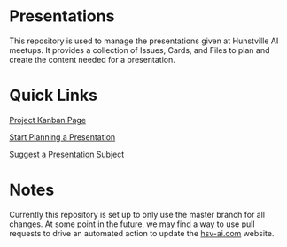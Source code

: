 # Presentations

This repository is used to manage the presentations given at Hunstville AI meetups. It provides a collection of Issues, Cards, and Files to plan and create the content needed for a presentation.

# Quick Links

[Project Kanban Page](https://github.com/HSV-AI/presentations/projects/1)

[Start Planning a Presentation](https://github.com/HSV-AI/presentations/issues/new?assignees=&labels=presentation&template=presentation-template.md&title=%5BPresentation%5D)

[Suggest a Presentation Subject](https://github.com/HSV-AI/presentations/issues/new?assignees=&labels=suggestion&template=suggestion-template.md&title=New+Suggestion+for+a+presentation)

# Notes

Currently this repository is set up to only use the master branch for all changes. At some point in the future, we may find a way to use pull requests to drive an automated action to update the [hsv-ai.com](hsv-ai.com) website.
